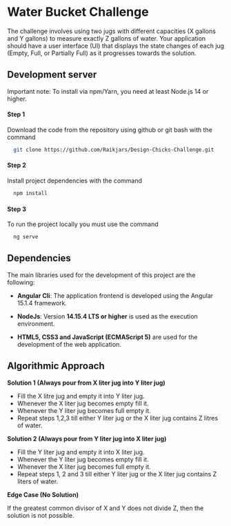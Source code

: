 # Water Bucket Challenge
The challenge involves using two jugs with different capacities (X gallons and Y gallons) to measure exactly Z gallons of water. Your application should have a user interface (UI) that displays the state changes of each jug (Empty, Full, or Partially Full) as it progresses towards the solution.

## Development server
Important note: To install via npm/Yarn, you need at least Node.js 14 or higher.

#### Step 1
Download the code from the repository using github or git bash with the command
```bash
  git clone https://github.com/Raikjars/Design-Chicks-Challenge.git
```

#### Step 2
Install project dependencies with the command
```bash
  npm install
```

#### Step 3
To run the project locally you must use the command
```bash
  ng serve
```

## Dependencies
The main libraries used for the development of this project are the following:

- **Angular Cli**: The application frontend is developed using the Angular 15.1.4 framework.

- **NodeJs**: Version **14.15.4 LTS or higher** is used as the execution environment.

- **HTML5, CSS3 and JavaScript (ECMAScript 5)** are used for the development of the web application.

## Algorithmic Approach

**Solution 1 (Always pour from X liter jug into Y liter jug)** 

- Fill the X litre jug and empty it into Y liter jug.
- Whenever the X liter jug becomes empty fill it.
- Whenever the Y liter jug becomes full empty it.
- Repeat steps 1,2,3 till either Y liter jug or the X liter jug contains Z litres of water.

**Solution 2 (Always pour from Y liter jug into X liter jug)**

- Fill the Y liter jug and empty it into X liter jug.
- Whenever the Y liter jug becomes empty fill it.
- Whenever the X liter jug becomes full empty it.
- Repeat steps 1, 2 and 3 till either Y liter jug or the X liter jug contains Z liters of water.

**Edge Case (No Solution)**

If the greatest common divisor of X and Y does not divide Z, then the solution is not possible.
